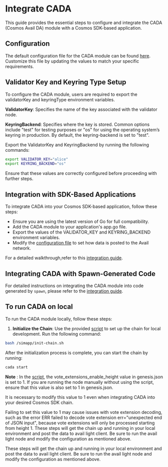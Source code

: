 # Integrate CADA

This guide provides the essential steps to configure and integrate the CADA (Cosmos Avail DA) module with a Cosmos SDK-based application.

## Configuration

The default configuration file for the CADA module can be found [here](./config.md). Customize this file by updating the values to match your specific requirements.

## Validator Key and Keyring Type Setup

To configure the CADA module, users are required to export the validatorKey and keyringType environment variables.

**ValidatorKey**: Specifies the name of the key associated with the validator node.

**KeyringBackend**: Specifies where the key is stored. Common options include "test" for testing purposes or "os" for using the operating system’s keyring in production. By default, the keyring-backend is set to "test".

Export the ValidatorKey and KeyringBackend by running the following commands:

```sh
export VALIDATOR_KEY="alice"
export KEYRING_BACKEND="os"
```

Ensure that these values are correctly configured before proceeding with further steps.

## Integration with SDK-Based Applications

To integrate CADA into your Cosmos SDK-based application, follow these steps:

- Ensure you are using the latest version of Go for full compatibility.
- Add the CADA module to your application's app.go file.
- Export the values of the VALIDATOR_KEY and KEYRING_BACKEND environment variables.
- Modify the [configuration file](./config.md) to set how data is posted to the Avail network.

For a detailed walkthrough,refer to this [integration guide](./integration.md).

## Integrating CADA with Spawn-Generated Code

For detailed instructions on integrating the CADA module into code generated by `spawn`, please refer to the [integration guide](./spawn.md).

## To run CADA on local

To run the CADA module locally, follow these steps:

1. **Initialize the Chain**: Use the provided [script](/simapp/init-chain.sh) to set up the chain for local development. Run the following command:

```bash
bash /simapp/init-chain.sh
```

After the initialization process is complete, you can start the chain by running:

```sh
cada start
```

**Note** : In the [script](/simapp/init-chain.sh), the vote_extensions_enable_height value in genesis.json is set to 1. If you are running the node manually without using the script, ensure that this value is also set to 1 in genesis.json.

It is necessary to modify this value to 1 even when integrating CADA into your desired Cosmos SDK chain.

Failing to set this value to 1 may cause issues with vote extension decoding, such as the error ERR failed to decode vote extension err="unexpected end of JSON input", because vote extensions will only be processed starting from height 1.
These steps will get the chain up and running in your local environment and post the data to avail light client. Be sure to run the avail light node and modify the configuration as mentioned above.

These steps will get the chain up and running in your local environment and post the data to avail light client. Be sure to run the avail light node and modify the configuration as mentioned above.
